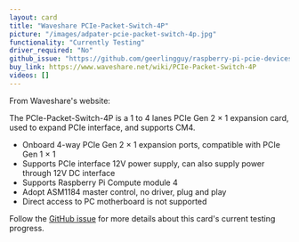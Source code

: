 ```yaml
---
layout: card
title: "Waveshare PCIe-Packet-Switch-4P"
picture: "/images/adpater-pcie-packet-switch-4p.jpg"
functionality: "Currently Testing"
driver_required: "No"
github_issue: "https://github.com/geerlingguy/raspberry-pi-pcie-devices/issues/389"
buy_link: https://www.waveshare.net/wiki/PCIe-Packet-Switch-4P
videos: []
---
```

From Waveshare's website:

The PCIe-Packet-Switch-4P is a 1 to 4 lanes PCIe Gen 2 × 1 expansion card, used to expand PCIe interface, and supports CM4.
- Onboard 4-way PCIe Gen 2 × 1 expansion ports, compatible with PCIe Gen 1 × 1
- Supports PCIe interface 12V power supply, can also supply power through 12V DC interface
- Supports Raspberry Pi Compute module 4
- Adopt ASM1184 master control, no driver, plug and play
- Direct access to PC motherboard is not supported

Follow the [GitHub issue](https://github.com/geerlingguy/raspberry-pi-pcie-devices/issues/389) for more details about this card's current testing progress.
